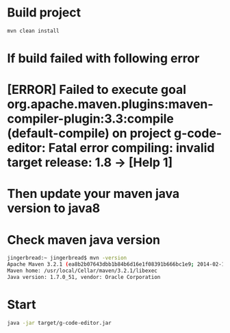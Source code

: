 # Build project
```bash
mvn clean install
```

# If build failed with following error
# [ERROR] Failed to execute goal org.apache.maven.plugins:maven-compiler-plugin:3.3:compile (default-compile) on project g-code-editor: Fatal error compiling: invalid target release: 1.8 -> [Help 1]
# Then update your maven java version to java8
# Check maven java version
```bash
jingerbread:~ jingerbread$ mvn -version
Apache Maven 3.2.1 (ea8b2b07643dbb1b84b6d16e1f08391b666bc1e9; 2014-02-14T21:37:52+04:00)
Maven home: /usr/local/Cellar/maven/3.2.1/libexec
Java version: 1.7.0_51, vendor: Oracle Corporation
```

# Start 
```bash
java -jar target/g-code-editor.jar
```